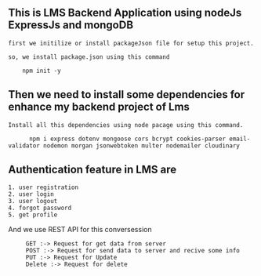 ## This is LMS Backend Application using nodeJs ExpressJs and mongoDB

    first we initilize or install packageJson file for setup this project.
   
    so, we install package.json using this command
    
```
    npm init -y
```    
## Then we need to install some dependencies for enhance my backend project of Lms 

    Install all this dependencies using node pacage using this command.

```
      npm i express dotenv mongoose cors bcrypt cookies-parser email-validator nodemon morgan jsonwebtoken multer nodemailer cloudinary 

```
## Authentication feature in LMS  are 
  
    1. user registration 
    2. user login
    3. user logout
    4. forgot password
    5. get profile

   And we use REST API for this conversession 

   ```
        GET :-> Request for get data from server
        POST :-> Request for send data to server and recive some info
        PUT :-> Request for Update 
        Delete :-> Request for delete 
   
   ```